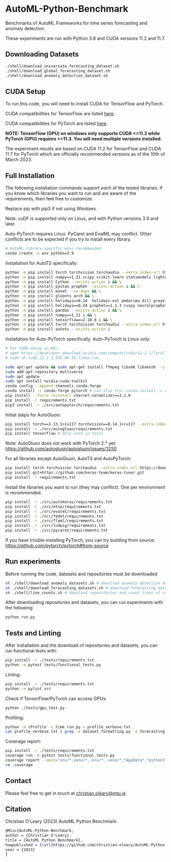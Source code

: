 # AutoML-Python-Benchmark

Benchmarks of AutoML Frameworks for time series forecasting and anomaly detection.

These experiments are run with Python 3.8 and CUDA versions 11.2 and 11.7.

## Downloading Datasets

```bash
./shell/download_univariate_forecasting_dataset.sh
./shell/download_global_forecasting_dataset.sh
./shell/download_anomaly_detection_dataset.sh
```

## CUDA Setup

To run this code, you will need to install CUDA for TensorFlow and PyTorch.

CUDA compatibilities for TensorFlow are listed [here](https://www.tensorflow.org/install/source_windows).

CUDA compatibilities for PyTorch are listed [here](https://pytorch.org/blog/deprecation-cuda-python-support/)

**NOTE: TensorFlow (GPU) on windows only supports CUDA <=11.2 while PyTorch (GPU) requires >=11.3. You will need multiple versions installed.**

The experiment results are based on CUDA 11.2 for TensorFlow and CUDA 11.7 for PyTorch which are officially recommended versions as of the 10th of March 2023.

## Full Installation

The following installation commands support *each* of the tested libraries. If you know which libraries you want to run and are aware of the requirements, then feel free to customize.

Replace pip with pip3 if not using Windows.

Note: cuDF is supported only on Linux, and with Python versions 3.9 and later.

Auto-PyTorch requires Linux. PyCaret and EvalML may conflict. Other conflicts are to be expected if you try to install every library.

```bash
# AutoML library-specific envs recommended
conda create -n env python=3.9
```

Installation for AutoTS specifically:

```bash
python -m pip install torch torchvision torchaudio --extra-index-url https://download.pytorch.org/whl/cu117 && \
python -m pip install numpy==1.21 scipy scikit-learn statsmodels lightgbm xgboost numexpr bottleneck yfinance pytrends fredapi plotly sktime==0.18.0 --exists-action i && \
python -m pip install Cython --exists-action i && \
python -m pip install pystan prophet --exists-action i && \
python -m pip install mxnet --no-deps && \
python -m pip install gluonts arch && \
python -m pip install holidays==0.24  holidays-ext pmdarima dill greykite --exists-action i --no-deps && \
python -m pip install holidays==0.24 prophet==1.1.3 cvxpy neuralprophet pytorch-forecasting && \
python -m pip install pandas --exists-action i && \
python -m pip install numpy==1.21 i && \
python -m pip install tensorflow==2.10.0 i && \
python -m pip install torch torchvision torchaudio --extra-index-url https://download.pytorch.org/whl/cu117 && \
python -m pip install autots --exists-action i
```

Installation for Auto-PyTorch specifically. Auto-PyTorch is Linux only:

```bash
# For CUDA setup in WSL:
# wget https://developer.download.nvidia.com/compute/cuda/12.2.1/local_installers/cuda_12.2.1_535.86.10_linux.run
# sudo sh cuda_12.2.1_535.86.10_linux.run

sudo apt-get update && sudo apt-get install ffmpeg libsm6 libxext6  -y
sudo add-apt-repository multiverse
sudo apt update
sudo apt install nvidia-cuda-toolkit
conda config --append channels conda-forge
conda install -c conda-forge pytorch # can also try: conda install -c conda-forge torch
pip install --force-reinstall charset-normalizer==3.1.0
pip install -r requirements.txt
pip3 install -r ./src/autopytorch/requirements.txt
```

Initial steps for AutoGluon:

<!-- # Conda does not support PyTorch installation for AutoGluon with GPU support
conda install -y -c conda-forge mamba
mamba install -y -c conda-forge autogluon
-->
```bash
pip install torch==1.13.1+cu117 torchvision==0.14.1+cu117 --extra-index-url https://download.pytorch.org/whl/cu117
pip install -r ./src/autogluon/requirements.txt
pip install tensorflow # Only used in tests
```

Note: AutoGluon does not work with PyTorch 2.* yet: <https://github.com/autogluon/autogluon/issues/3250>

For all libraries except AutoGluon, AutoTS and AutoPyTorch:

```bash
pip install torch torchvision torchaudio --extra-index-url https://download.pytorch.org/whl/cu117
pip install git+https://github.com/keras-team/keras-tuner.git
pip install -r requirements.txt
```

Install the libraries you want to run (they may conflict). One per environment is recommended.

```bash
pip install -r ./src/autokeras/requirements.txt
pip install -r ./src/etna/requirements.txt
pip install -r ./src/evalml/requirements.txt
pip install -r ./src/fedot/requirements.txt
pip install -r ./src/flaml/requirements.txt
pip install -r ./src/ludwig/requirements.txt
pip install -r ./src/pycaret/requirements.txt
```

If you have trouble installing PyTorch, you can try building from source: <https://github.com/pytorch/pytorch#from-source>

## Run experiments

Before running the code, datasets and repositories must be downloaded

```bash
sh ./shell/download_anomaly_datasets.sh # download anomaly detection datasets
sh ./shell/download_forecasting_datasets.sh # download forecasting datasets
sh ./shell/line_counts.sh # download repositories and count lines of code
```

After downloading repositories and datasets, you can run experiments with the following:

```bash
python run.py
```

## Tests and Linting

After installation and the download of repositories and datasets, you can run functional tests with:

```bash
pip install -r ./tests/requirements.txt
python -m pytest tests/functional_tests.py
```

Linting:

```bash
pip install -r ./tests/requirements.txt
python -m pylint src
```

Check if TensorFlow/PyTorch can access GPUs:

```bash
python ./tests/gpu_test.py
```

Profiling:

```bash
python -m cProfile -s time run.py > profile_verbose.txt
cat profile_verbose.txt | grep -e dataset_formatting.py -e forecasting.py -e util.py -e cumtime | grep -v "(<" > profile_summary.txt
```

Coverage report:

```bash
pip install -r ./tests/requirements.txt
coverage run -m pytest tests/functional_tests.py
coverage report --omit="env/*,venv/*,.env/*,.venv/*,*AppData*,*python37*,tests/*"
rm .coverage
```

## Contact

Please feel free to get in touch at christian.oleary@mtu.ie

## Citation

Christian O'Leary (2023) AutoML Python Benchmark.

```latex
@Misc{AutoML-Python-Benchmark,
author = {Christian O'Leary},
title = {AutoML Python Benchmark},
howpublished = {\url{https://github.com/christian-oleary/AutoML-Python-Benchmark}},
year = {2023}
}
```
